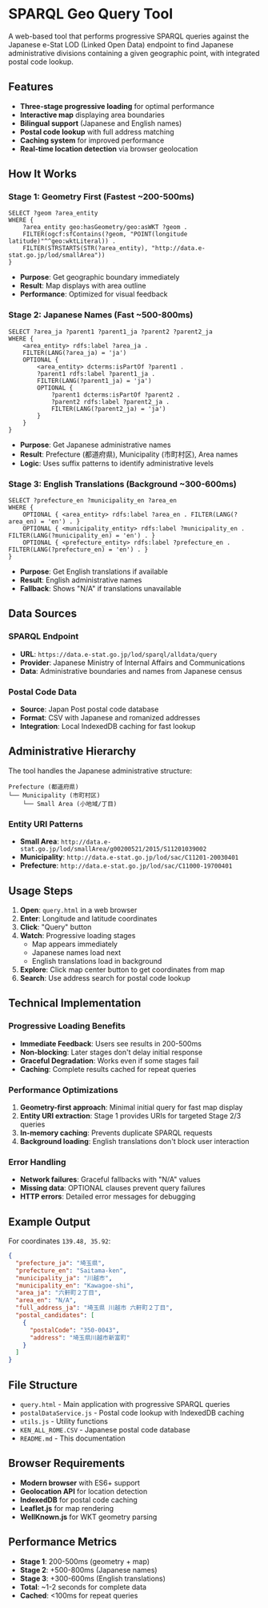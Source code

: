 # SPARQL Geo Query Tool

A web-based tool that performs progressive SPARQL queries against the Japanese e-Stat LOD (Linked Open Data) endpoint to find Japanese administrative divisions containing a given geographic point, with integrated postal code lookup.

## Features

- **Three-stage progressive loading** for optimal performance
- **Interactive map** displaying area boundaries
- **Bilingual support** (Japanese and English names)
- **Postal code lookup** with full address matching
- **Caching system** for improved performance
- **Real-time location detection** via browser geolocation

## How It Works

### Stage 1: Geometry First (Fastest ~200-500ms)
```sparql
SELECT ?geom ?area_entity
WHERE {
    ?area_entity geo:hasGeometry/geo:asWKT ?geom .
    FILTER(ogcf:sfContains(?geom, "POINT(longitude latitude)"^^geo:wktLiteral)) .
    FILTER(STRSTARTS(STR(?area_entity), "http://data.e-stat.go.jp/lod/smallArea"))
}
```
- **Purpose**: Get geographic boundary immediately
- **Result**: Map displays with area outline
- **Performance**: Optimized for visual feedback

### Stage 2: Japanese Names (Fast ~500-800ms)
```sparql
SELECT ?area_ja ?parent1 ?parent1_ja ?parent2 ?parent2_ja
WHERE {
    <area_entity> rdfs:label ?area_ja .
    FILTER(LANG(?area_ja) = 'ja')
    OPTIONAL {
        <area_entity> dcterms:isPartOf ?parent1 .
        ?parent1 rdfs:label ?parent1_ja .
        FILTER(LANG(?parent1_ja) = 'ja')
        OPTIONAL {
            ?parent1 dcterms:isPartOf ?parent2 .
            ?parent2 rdfs:label ?parent2_ja .
            FILTER(LANG(?parent2_ja) = 'ja')
        }
    }
}
```
- **Purpose**: Get Japanese administrative names
- **Result**: Prefecture (都道府県), Municipality (市町村区), Area names
- **Logic**: Uses suffix patterns to identify administrative levels

### Stage 3: English Translations (Background ~300-600ms)
```sparql
SELECT ?prefecture_en ?municipality_en ?area_en
WHERE {
    OPTIONAL { <area_entity> rdfs:label ?area_en . FILTER(LANG(?area_en) = 'en') . }
    OPTIONAL { <municipality_entity> rdfs:label ?municipality_en . FILTER(LANG(?municipality_en) = 'en') . }
    OPTIONAL { <prefecture_entity> rdfs:label ?prefecture_en . FILTER(LANG(?prefecture_en) = 'en') . }
}
```
- **Purpose**: Get English translations if available
- **Result**: English administrative names
- **Fallback**: Shows "N/A" if translations unavailable

## Data Sources

### SPARQL Endpoint
- **URL**: `https://data.e-stat.go.jp/lod/sparql/alldata/query`
- **Provider**: Japanese Ministry of Internal Affairs and Communications
- **Data**: Administrative boundaries and names from Japanese census

### Postal Code Data
- **Source**: Japan Post postal code database
- **Format**: CSV with Japanese and romanized addresses
- **Integration**: Local IndexedDB caching for fast lookup

## Administrative Hierarchy

The tool handles the Japanese administrative structure:

```
Prefecture (都道府県)
└── Municipality (市町村区)
    └── Small Area (小地域/丁目)
```

### Entity URI Patterns
- **Small Area**: `http://data.e-stat.go.jp/lod/smallArea/g00200521/2015/S11201039002`
- **Municipality**: `http://data.e-stat.go.jp/lod/sac/C11201-20030401`  
- **Prefecture**: `http://data.e-stat.go.jp/lod/sac/C11000-19700401`

## Usage Steps

1. **Open**: `query.html` in a web browser
2. **Enter**: Longitude and latitude coordinates
3. **Click**: "Query" button
4. **Watch**: Progressive loading stages
   - Map appears immediately
   - Japanese names load next
   - English translations load in background
5. **Explore**: Click map center button to get coordinates from map
6. **Search**: Use address search for postal code lookup

## Technical Implementation

### Progressive Loading Benefits
- **Immediate Feedback**: Users see results in 200-500ms
- **Non-blocking**: Later stages don't delay initial response  
- **Graceful Degradation**: Works even if some stages fail
- **Caching**: Complete results cached for repeat queries

### Performance Optimizations
1. **Geometry-first approach**: Minimal initial query for fast map display
2. **Entity URI extraction**: Stage 1 provides URIs for targeted Stage 2/3 queries
3. **In-memory caching**: Prevents duplicate SPARQL requests
4. **Background loading**: English translations don't block user interaction

### Error Handling
- **Network failures**: Graceful fallbacks with "N/A" values
- **Missing data**: OPTIONAL clauses prevent query failures
- **HTTP errors**: Detailed error messages for debugging

## Example Output

For coordinates `139.48, 35.92`:

```json
{
  "prefecture_ja": "埼玉県",
  "prefecture_en": "Saitama-ken", 
  "municipality_ja": "川越市",
  "municipality_en": "Kawagoe-shi",
  "area_ja": "六軒町２丁目",
  "area_en": "N/A",
  "full_address_ja": "埼玉県 川越市 六軒町２丁目",
  "postal_candidates": [
    {
      "postalCode": "350-0043",
      "address": "埼玉県川越市新富町"
    }
  ]
}
```

## File Structure

- `query.html` - Main application with progressive SPARQL queries
- `postalDataService.js` - Postal code lookup with IndexedDB caching
- `utils.js` - Utility functions
- `KEN_ALL_ROME.CSV` - Japanese postal code database
- `README.md` - This documentation

## Browser Requirements

- **Modern browser** with ES6+ support
- **Geolocation API** for location detection
- **IndexedDB** for postal code caching
- **Leaflet.js** for map rendering
- **WellKnown.js** for WKT geometry parsing

## Performance Metrics

- **Stage 1**: 200-500ms (geometry + map)
- **Stage 2**: +500-800ms (Japanese names)  
- **Stage 3**: +300-600ms (English translations)
- **Total**: ~1-2 seconds for complete data
- **Cached**: <100ms for repeat queries